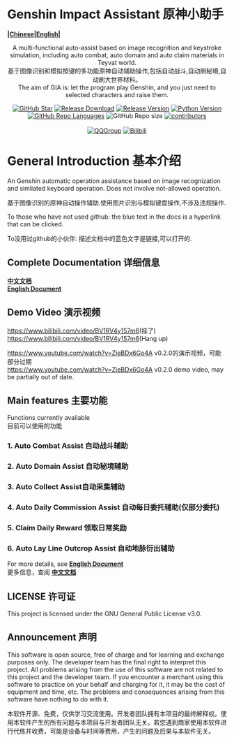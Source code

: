 # Genshin Impact Assistant 原神小助手
**|[Chinese](https://github.com/GenshinImpactAssistant/GIA-Document/tree/main/zh_CN/README.md)|[English](https://github.com/GenshinImpactAssistant/GIA-Document/tree/main/en_US/README.md)|**
<div align="center">

A multi-functional auto-assist based on image recognition and keystroke simulation, including auto combat, auto domain and auto claim materials in Teyvat world.  
基于图像识别和模拟按键的多功能原神自动辅助操作,包括自动战斗,自动刷秘境,自动刷大世界材料。  
The aim of GIA is: let the program play Genshin, and you just need to selected characters and raise them.  

[![GitHub Star](https://img.shields.io/github/stars/infstellar/genshin_impact_assistant?style=flat-square)](https://github.com/infstellar/genshin_impact_assistant/stargazers)
[![Release Download](https://img.shields.io/github/downloads/infstellar/genshin_impact_assistant/total?style=flat-square)](https://github.com/infstellar/genshin_impact_assistant/releases/download/v0.3.0/GIA.Launcher.v0.3.0.7z)
[![Release Version](https://img.shields.io/github/v/release/infstellar/genshin_impact_assistant?style=flat-square)](https://github.com/infstellar/genshin_impact_assistant/releases/latest)
[![Python Version](https://img.shields.io/badge/python-v3.7.6-blue?style=flat-square)](https://www.python.org/downloads/release/python-376/)
[![GitHub Repo Languages](https://img.shields.io/github/languages/top/infstellar/genshin_impact_assistant?style=flat-square)](https://github.com/infstellar/genshin_impact_assistant/search?l=Python)
![GitHub Repo size](https://img.shields.io/github/repo-size/infstellar/genshin_impact_assistant?style=flat-square&color=3cb371)
[![contributors](https://img.shields.io/github/contributors/infstellar/genshin_impact_assistant?style=flat-square)](https://github.com/infstellar/genshin_impact_assistant/graphs/contributors)
</br></br>
[![QQGroup](https://img.shields.io/badge/QQGroup-901372518-blue.svg?style=flat-square&color=12b7f5&logo=qq)](https://jq.qq.com/?_wv=1027&k=YLTrqlzX)
[![Bilibili](https://img.shields.io/badge/Bilibili-infstellar-blue.svg?style=flat-square&logo=bilibili)](https://space.bilibili.com/313212782)

</div>

# General Introduction 基本介绍
An Genshin automatic operation assistance based on image recognization and similated keyboard operation. Does not involve not-allowed operation.

基于图像识别的原神自动操作辅助.使用图片识别与模拟键盘操作,不涉及违规操作.

To those who have not used github: the blue text in the docs is a hyperlink that can be clicked.

To没用过github的小伙伴: 描述文档中的蓝色文字是链接,可以打开的.

## Complete Documentation 详细信息

**[中文文档](https://github.com/GenshinImpactAssistant/GIA-Document/tree/main/zh_CN/README.md)**  
**[English Document](https://github.com/GenshinImpactAssistant/GIA-Document/tree/main/en_US/README.md)**

## Demo Video 演示视频

<https://www.bilibili.com/video/BV1RV4y157m6>(挂了)  
<https://www.bilibili.com/video/BV1RV4y157m6>(Hang up)

<https://www.youtube.com/watch?v=ZieBDx6Go4A> v0.2.0的演示视频，可能部分过期  
<https://www.youtube.com/watch?v=ZieBDx6Go4A> v0.2.0 demo video, may be partially out of date.

## Main features 主要功能

Functions currently available  
目前可以使用的功能
### 1. Auto Combat Assist 自动战斗辅助
### 2. Auto Domain Assist 自动秘境辅助
### 3. Auto Collect Assist自动采集辅助
### 4. Auto Daily Commission Assist 自动每日委托辅助(仅部分委托)
### 5. Claim Daily Reward 领取日常奖励
### 6. Auto Lay Line Outcrop Assist 自动地脉衍出辅助  
For more details, see **[English Document](https://github.com/GenshinImpactAssistant/GIA-Document/tree/main/en_US/README.md)**  
更多信息，查阅 **[中文文档](https://github.com/GenshinImpactAssistant/GIA-Document/tree/main/zh_CN/README.md)**  

## LICENSE 许可证
This project is licensed under the GNU General Public License v3.0.

## Announcement 声明
This software is open source, free of charge and for learning and exchange purposes only. The developer team has the final right to interpret this project. All problems arising from the use of this software are not related to this project and the developer team. If you encounter a merchant using this software to practice on your behalf and charging for it, it may be the cost of equipment and time, etc. The problems and consequences arising from this software have nothing to do with it.

本软件开源、免费，仅供学习交流使用。开发者团队拥有本项目的最终解释权。使用本软件产生的所有问题与本项目与开发者团队无关。若您遇到商家使用本软件进行代练并收费，可能是设备与时间等费用，产生的问题及后果与本软件无关。